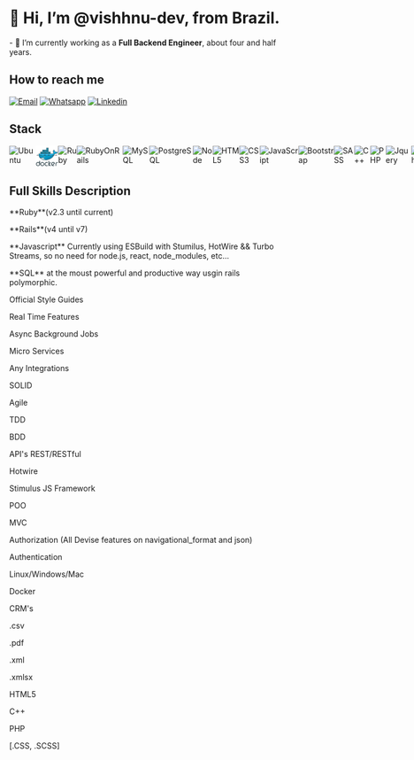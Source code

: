 <h1> 👋 Hi, I’m @vishhnu-dev, from Brazil. </h1>
- 🌱 I’m currently working as a <b>Full Backend Engineer</b>, about four and half years.

## How to reach me
  
[![Email](https://img.shields.io/badge/Gmail-D14836?style=for-the-badge&logo=gmail&logoColor=white)](mailto:avitassibanac@gmail.com)
[![Whatsapp](https://img.shields.io/badge/WhatsApp-25D366?style=for-the-badge&logo=whatsapp&logoColor=white)](https://wa.me/5551997407755)
[![Linkedin](https://img.shields.io/badge/LinkedIn-0077B5?style=for-the-badge&logo=linkedin&logoColor=white)](https://www.linkedin.com/in/leo-moraes/)

## Stack
<div style="display: flex">
  <img alt="Ubuntu" src="https://img.shields.io/badge/Ubuntu-E95420?style=for-the-badge&logo=ubuntu&logoColor=white"/>
  <img alt="Docker" src="https://raw.githubusercontent.com/devicons/devicon/master/icons/docker/docker-original-wordmark.svg" alt="docker" width="40" height="40" style="max-width: 100%;">
  <img alt="Ruby" src="https://img.shields.io/badge/Ruby-CC342D?style=for-the-badge&logo=ruby&logoColor=white"/>
  <img alt="RubyOnRails" src="https://img.shields.io/badge/Ruby_on_Rails-CC0000?style=for-the-badge&logo=ruby-on-rails&logoColor=white"/>
  <img alt="MySQL" src="https://img.shields.io/badge/MySQL-00000F?style=for-the-badge&logo=mysql&logoColor=white"/>
  <img alt="PostgreSQL" src="https://img.shields.io/badge/PostgreSQL-316192?style=for-the-badge&logo=postgresql&logoColor=white"/>
  <img alt="Node" src="https://img.shields.io/badge/Node.js-43853D?style=for-the-badge&logo=node.js&logoColor=white"/>
    <img alt="HTML5" src="https://img.shields.io/badge/HTML-239120?style=for-the-badge&logo=html5&logoColor=white"/>
  <img alt="CSS3" src="https://img.shields.io/badge/CSS-239120?&style=for-the-badge&logo=css3&logoColor=white"/>
  <img alt="JavaScript" src="https://img.shields.io/badge/JavaScript-F7DF1E?style=for-the-badge&logo=javascript&logoColor=black"/>
  <img alt="Bootstrap" src="https://img.shields.io/badge/Bootstrap-563D7C?style=for-the-badge&logo=bootstrap&logoColor=white"/>
  <img alt="SASS" src="https://img.shields.io/badge/Sass-CC6699?style=for-the-badge&logo=sass&logoColor=white"/>
  <img alt="C++" src="https://img.shields.io/badge/C%2B%2B-00599C?style=for-the-badge&logo=c%2B%2B&logoColor=white"/>
  <img alt="PHP" src="https://img.shields.io/badge/PHP-777BB4?style=for-the-badge&logo=php&logoColor=white"/>  
  <img alt="Jquery" src="https://img.shields.io/badge/jQuery-0769AD?style=for-the-badge&logo=jquery&logoColor=white"/>  
  <img src="https://user-images.githubusercontent.com/32282846/148981609-c2bbac6f-83ea-4141-923f-f21a9bdf82b8.png" alt="bash" width="40" height="40" style="max-width: 100%;">
</div>

</hr>

<div>
  <h2 class="text-center" >Full Skills Description</h2>  
  <p class="text-justify">
    <p>**Ruby**(v2.3 until current)</p>
    <p>**Rails**(v4 until v7)</p>
    <p>**Javascript** Currently using ESBuild with Stumilus, HotWire && Turbo Streams, so no need for node.js, react, node_modules, etc...</p>
    <p>**SQL** at the moust powerful and productive way usgin rails polymorphic.</p>
    <p>Official Style Guides</p>
    <p>Real Time Features</p>
    <p>Async Background Jobs</p>
    <p>Micro Services</p>
    <p>Any Integrations</p>
    <p>SOLID</p>
    <p>Agile</p>
    <p>TDD</p>
    <p>BDD</p>
    <p>API's REST/RESTful</p>
    <p>Hotwire</p>
    <p>Stimulus JS Framework</p>
    <p>POO</p>
    <p>MVC</p>
    <p>Authorization (All Devise features on navigational_format and json)</p>
    <p>Authentication</p>
    <p>Linux/Windows/Mac</p>
    <p>Docker</p>
    <p>CRM's</p>
    <p>.csv</p>
    <p>.pdf</p>
    <p>.xml</p>
    <p>.xmlsx</p>
    <p>HTML5</p>
    <p>C++</p>
    <p>PHP</p>
    <p>[.CSS, .SCSS]</p>
  </p>
</div>
